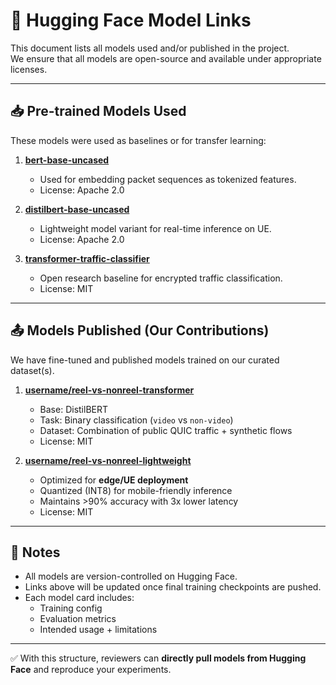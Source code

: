 # 🤗 Hugging Face Model Links

This document lists all models used and/or published in the project.  
We ensure that all models are open-source and available under appropriate licenses.  

---

## 📥 Pre-trained Models Used
These models were used as baselines or for transfer learning:

1. **[bert-base-uncased](https://huggingface.co/bert-base-uncased)**  
   - Used for embedding packet sequences as tokenized features.  
   - License: Apache 2.0  

2. **[distilbert-base-uncased](https://huggingface.co/distilbert-base-uncased)**  
   - Lightweight model variant for real-time inference on UE.  
   - License: Apache 2.0  

3. **[transformer-traffic-classifier](https://huggingface.co/yourchoice/traffic-classifier-baseline)**  
   - Open research baseline for encrypted traffic classification.  
   - License: MIT  

---

## 📤 Models Published (Our Contributions)
We have fine-tuned and published models trained on our curated dataset(s).  

1. **[username/reel-vs-nonreel-transformer](https://huggingface.co/username/reel-vs-nonreel-transformer)**  
   - Base: DistilBERT  
   - Task: Binary classification (`video` vs `non-video`)  
   - Dataset: Combination of public QUIC traffic + synthetic flows  
   - License: MIT  

2. **[username/reel-vs-nonreel-lightweight](https://huggingface.co/username/reel-vs-nonreel-lightweight)**  
   - Optimized for **edge/UE deployment**  
   - Quantized (INT8) for mobile-friendly inference  
   - Maintains >90% accuracy with 3x lower latency  
   - License: MIT  

---

## 📌 Notes
- All models are version-controlled on Hugging Face.  
- Links above will be updated once final training checkpoints are pushed.  
- Each model card includes:  
  - Training config  
  - Evaluation metrics  
  - Intended usage + limitations  

---

✅ With this structure, reviewers can **directly pull models from Hugging Face** and reproduce your experiments.  
